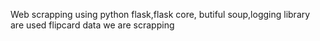 Web scrapping using python
flask,flask core, butiful soup,logging library are used
flipcard data we are scrapping
